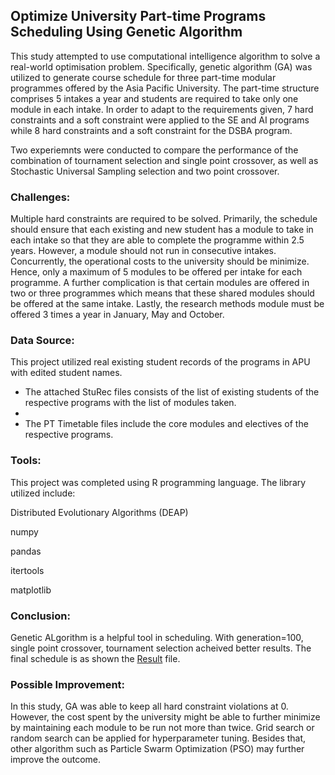 ## Optimize University Part-time Programs Scheduling Using Genetic Algorithm

This study attempted to use computational intelligence algorithm to solve a real-world optimisation problem. Specifically, genetic algorithm (GA) was utilized to generate course schedule for three part-time modular programmes offered by the Asia Pacific University. The part-time structure comprises 5 intakes a year and students are required to take only one module in each intake. 
In order to adapt to the requirements given, 7 hard constraints and a soft constraint were applied to the SE and AI programs while 8 hard constraints and a soft constraint for the DSBA program. 

Two experiemnts were conducted to compare the performance of the combination of tournament selection and single point crossover, as well as Stochastic Universal Sampling selection and two point crossover.

### Challenges:
Multiple hard constraints are required to be solved. Primarily, the schedule should ensure that each existing and new student has a module to take in each intake so that they are able to complete the programme within 2.5 years. However, a module should not run in consecutive intakes. Concurrently, the operational costs to the university should be minimize. Hence, only a maximum of 5 modules to be offered per intake for each programme. A further complication is that certain modules are offered in two or three programmes which means that these shared modules should be offered at the same intake. Lastly, the research methods module must be offered 3 times a year in January, May and October.

### Data Source:
This project utilized real existing student records of the programs in APU with edited student names.

- The attached StuRec files consists of the list of existing students of the respective programs with the list of modules taken.
- 
- The  PT Timetable files include the core modules and electives of the respective programs.

### Tools:
This project was completed using R programming language. The library utilized include:

Distributed Evolutionary Algorithms (DEAP)

numpy

pandas

itertools

matplotlib 

### Conclusion:
Genetic ALgorithm is a helpful tool in scheduling. With generation=100, single point crossover, tournament selection acheived better results. The final schedule is as shown the [Result](https://github.com/suetteh/GeneticAlgoOpt/blob/main/Results.pdf) file.

### Possible Improvement:
In this study, GA was able to keep all hard constraint violations at 0. However, the cost spent by the university might be able to further minimize by maintaining each module to be run not more than twice. Grid search or random search can be applied for hyperparameter tuning. Besides that, other algorithm such as Particle Swarm Optimization (PSO) may further improve the outcome. 


